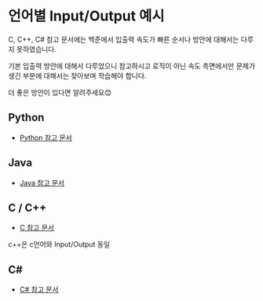 # 언어별 Input/Output 예시

C, C++, C# 참고 문서에는 백준에서 입출력 속도가 빠른 순서나 방안에 대해서는 다루지 못하였습니다.

기본 입출력 방안에 대해서 다루었으니 참고하시고 로직이 아닌 속도 측면에서만 문제가 생긴 부분에 대해서는 찾아보며 학습해야 합니다.

더 좋은 방안이 있다면 알려주세요😊

## Python

- [Python 참고 문서](./python.md)

## Java

- [Java 참고 문서](./java.md)

## C / C++

- [C 참고 문서](./c.md)

c++은 c언어와 Input/Output 동일

## C#

- [C# 참고 문서](./cs.md)
